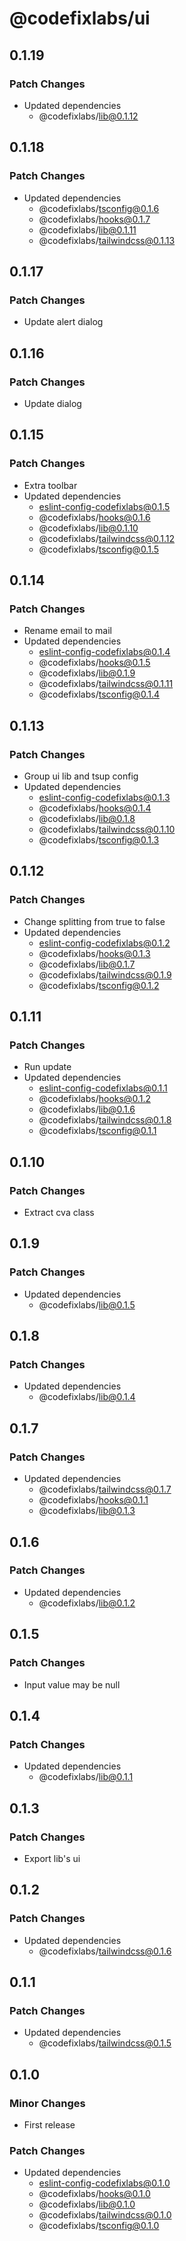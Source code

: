 # @codefixlabs/ui

## 0.1.19

### Patch Changes

- Updated dependencies
  - @codefixlabs/lib@0.1.12

## 0.1.18

### Patch Changes

- Updated dependencies
  - @codefixlabs/tsconfig@0.1.6
  - @codefixlabs/hooks@0.1.7
  - @codefixlabs/lib@0.1.11
  - @codefixlabs/tailwindcss@0.1.13

## 0.1.17

### Patch Changes

- Update alert dialog

## 0.1.16

### Patch Changes

- Update dialog

## 0.1.15

### Patch Changes

- Extra toolbar
- Updated dependencies
  - eslint-config-codefixlabs@0.1.5
  - @codefixlabs/hooks@0.1.6
  - @codefixlabs/lib@0.1.10
  - @codefixlabs/tailwindcss@0.1.12
  - @codefixlabs/tsconfig@0.1.5

## 0.1.14

### Patch Changes

- Rename email to mail
- Updated dependencies
  - eslint-config-codefixlabs@0.1.4
  - @codefixlabs/hooks@0.1.5
  - @codefixlabs/lib@0.1.9
  - @codefixlabs/tailwindcss@0.1.11
  - @codefixlabs/tsconfig@0.1.4

## 0.1.13

### Patch Changes

- Group ui lib and tsup config
- Updated dependencies
  - eslint-config-codefixlabs@0.1.3
  - @codefixlabs/hooks@0.1.4
  - @codefixlabs/lib@0.1.8
  - @codefixlabs/tailwindcss@0.1.10
  - @codefixlabs/tsconfig@0.1.3

## 0.1.12

### Patch Changes

- Change splitting from true to false
- Updated dependencies
  - eslint-config-codefixlabs@0.1.2
  - @codefixlabs/hooks@0.1.3
  - @codefixlabs/lib@0.1.7
  - @codefixlabs/tailwindcss@0.1.9
  - @codefixlabs/tsconfig@0.1.2

## 0.1.11

### Patch Changes

- Run update
- Updated dependencies
  - eslint-config-codefixlabs@0.1.1
  - @codefixlabs/hooks@0.1.2
  - @codefixlabs/lib@0.1.6
  - @codefixlabs/tailwindcss@0.1.8
  - @codefixlabs/tsconfig@0.1.1

## 0.1.10

### Patch Changes

- Extract cva class

## 0.1.9

### Patch Changes

- Updated dependencies
  - @codefixlabs/lib@0.1.5

## 0.1.8

### Patch Changes

- Updated dependencies
  - @codefixlabs/lib@0.1.4

## 0.1.7

### Patch Changes

- Updated dependencies
  - @codefixlabs/tailwindcss@0.1.7
  - @codefixlabs/hooks@0.1.1
  - @codefixlabs/lib@0.1.3

## 0.1.6

### Patch Changes

- Updated dependencies
  - @codefixlabs/lib@0.1.2

## 0.1.5

### Patch Changes

- Input value may be null

## 0.1.4

### Patch Changes

- Updated dependencies
  - @codefixlabs/lib@0.1.1

## 0.1.3

### Patch Changes

- Export lib's ui

## 0.1.2

### Patch Changes

- Updated dependencies
  - @codefixlabs/tailwindcss@0.1.6

## 0.1.1

### Patch Changes

- Updated dependencies
  - @codefixlabs/tailwindcss@0.1.5

## 0.1.0

### Minor Changes

- First release

### Patch Changes

- Updated dependencies
  - eslint-config-codefixlabs@0.1.0
  - @codefixlabs/hooks@0.1.0
  - @codefixlabs/lib@0.1.0
  - @codefixlabs/tailwindcss@0.1.0
  - @codefixlabs/tsconfig@0.1.0
